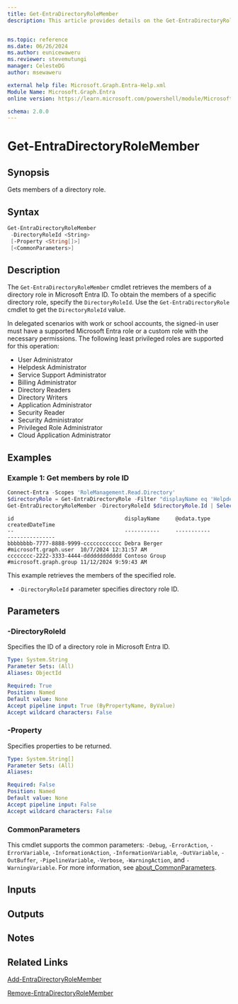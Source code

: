 ```yaml
---
title: Get-EntraDirectoryRoleMember
description: This article provides details on the Get-EntraDirectoryRoleMember command.


ms.topic: reference
ms.date: 06/26/2024
ms.author: eunicewaweru
ms.reviewer: stevemutungi
manager: CelesteDG
author: msewaweru

external help file: Microsoft.Graph.Entra-Help.xml
Module Name: Microsoft.Graph.Entra
online version: https://learn.microsoft.com/powershell/module/Microsoft.Graph.Entra/Get-EntraDirectoryRoleMember

schema: 2.0.0
---
```


# Get-EntraDirectoryRoleMember

## Synopsis

Gets members of a directory role.

## Syntax

```powershell
Get-EntraDirectoryRoleMember
 -DirectoryRoleId <String>
 [-Property <String[]>]
 [<CommonParameters>]
```

## Description

The `Get-EntraDirectoryRoleMember` cmdlet retrieves the members of a directory role in Microsoft Entra ID. To obtain the members of a specific directory role, specify the `DirectoryRoleId`. Use the `Get-EntraDirectoryRole` cmdlet to get the `DirectoryRoleId` value.

In delegated scenarios with work or school accounts, the signed-in user must have a supported Microsoft Entra role or a custom role with the necessary permissions. The following least privileged roles are supported for this operation:

- User Administrator  
- Helpdesk Administrator  
- Service Support Administrator  
- Billing Administrator  
- Directory Readers  
- Directory Writers  
- Application Administrator  
- Security Reader  
- Security Administrator  
- Privileged Role Administrator  
- Cloud Application Administrator

## Examples

### Example 1: Get members by role ID

```powershell
Connect-Entra -Scopes 'RoleManagement.Read.Directory'
$directoryRole = Get-EntraDirectoryRole -Filter "displayName eq 'Helpdesk Administrator'"
Get-EntraDirectoryRoleMember -DirectoryRoleId $directoryRole.Id | Select Id, DisplayName, '@odata.type', CreatedDateTime
```

```Output
id                                   displayName     @odata.type            createdDateTime  
--                                   -----------     -----------            ---------------  
bbbbbbbb-7777-8888-9999-cccccccccccc Debra Berger    #microsoft.graph.user  10/7/2024 12:31:57 AM  
cccccccc-2222-3333-4444-dddddddddddd Contoso Group   #microsoft.graph.group 11/12/2024 9:59:43 AM
```

This example retrieves the members of the specified role.

- `-DirectoryRoleId` parameter specifies directory role ID.

## Parameters

### -DirectoryRoleId

Specifies the ID of a directory role in Microsoft Entra ID.

```yaml
Type: System.String
Parameter Sets: (All)
Aliases: ObjectId

Required: True
Position: Named
Default value: None
Accept pipeline input: True (ByPropertyName, ByValue)
Accept wildcard characters: False
```

### -Property

Specifies properties to be returned.

```yaml
Type: System.String[]
Parameter Sets: (All)
Aliases:

Required: False
Position: Named
Default value: None
Accept pipeline input: False
Accept wildcard characters: False
```

### CommonParameters

This cmdlet supports the common parameters: `-Debug`, `-ErrorAction`, `-ErrorVariable`, `-InformationAction`, `-InformationVariable`, `-OutVariable`, `-OutBuffer`, `-PipelineVariable`, `-Verbose`, `-WarningAction`, and `-WarningVariable`. For more information, see [about_CommonParameters](https://go.microsoft.com/fwlink/?LinkID=113216).

## Inputs

## Outputs

## Notes

## Related Links

[Add-EntraDirectoryRoleMember](Add-EntraDirectoryRoleMember.md)

[Remove-EntraDirectoryRoleMember](Remove-EntraDirectoryRoleMember.md)
